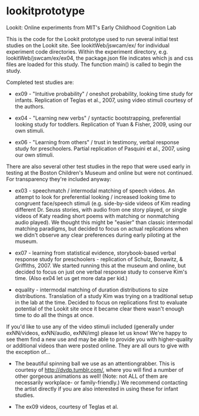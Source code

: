 lookitprototype
=========

Lookit: Online experiments from MIT's Early Childhood Cognition Lab

This is the code for the Lookit prototype used to run several initial test studies on the Lookit site. See lookitWeb/jswcam/ex/ for individual experiment code directories. Within the experiment directory, e.g. lookitWeb/jswcam/ex/ex04, the package.json file indicates which js and css files are loaded for this study. The function main() is called to begin the study.

Completed test studies are:

* ex09 - "Intuitive probability" / oneshot probability, looking time study for infants. Replication of Teglas et al., 2007, using video stimuli courtesy of the authors.

* ex04 - "Learning new verbs" / syntactic bootstrapping, preferential looking study for toddlers. Replication of Yuan & Fisher, 2009, using our own stimuli.

* ex06 - "Learning from others" / trust in testimony, verbal response study for preschoolers. Partial replication of Pasquini et al., 2007, using our own stimuli.

There are also several other test studies in the repo that were used early in testing at the Boston Children's Museum and online but were not continued. For transparency they're included anyway:

* ex03 - speechmatch / intermodal matching of speech videos. An attempt to look for preferential looking / increased looking time to congruent face/speech stimuli (e.g. side-by-side videos of Kim reading different Dr. Seuss stories, with audio from one story played, or single videos of Katy reading short poems with matching or nonmatching audio played). We thought this might be "easier" than classic intermodal matching paradigms, but decided to focus on actual replications when we didn't observe any clear preferences during early piloting at the museum.

* ex07 - learning from statistical evidence, storybook-based verbal response study for preschoolers - replication of Schulz, Bonawitz, & Griffiths, 2007. We started running this at the museum and online, but decided to focus on just one verbal response study to conserve Kim's time. (Also ex04 let us get more data per kid.)

* equality - intermodal matching of duration distributions to size distributions. Translation of a study Kim was trying on a traditional setup in the lab at the time. Decided to focus on replications first to evaluate potential of the Lookit site once it became clear there wasn't enough time to do all the things at once.

If you'd like to use any of the video stimuli included (generally under exNN/videos, exNN/audio, exNN/img) please let us know! We're happy to see them find a new use and may be able to provide you with higher-quality or additional videos than were posted online. They are all ours to give with the exception of...

* The beautiful spinning ball we use as an attentiongrabber. This is courtesy of http://dvdp.tumblr.com/, where you will find a number of other gorgeous animations as well! (Note: not ALL of them are necessarily workplace- or family-friendly.) We recommend contacting the artist directly if you are also interested in using these for infant studies.

* The ex09 videos, courtesy of Teglas et al.

